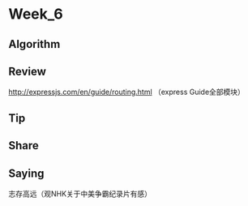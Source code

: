 # Week_6

## Algorithm


## Review 
http://expressjs.com/en/guide/routing.html
（express Guide全部模块）

## Tip 


## Share 



## Saying

志存高远（观NHK关于中美争霸纪录片有感）
